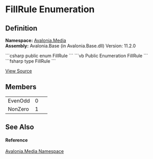 # FillRule Enumeration




## Definition
**Namespace:** <a href="N_Avalonia_Media">Avalonia.Media</a>  
**Assembly:** Avalonia.Base (in Avalonia.Base.dll) Version: 11.2.0

<Tabs groupId="api-code-preview">
<TabItem value="csharp" label="C#">
```csharp
public enum FillRule
```
</TabItem>
<TabItem value="vb" label="VB">
```vb
Public Enumeration FillRule
```
</TabItem>
<TabItem value="fsharp" label="F#">
```fsharp
type FillRule
```
</TabItem>
</Tabs>



<a href="https://github.com/AvaloniaUI/Avalonia/tree/master/src/Avalonia.Base/Media/FillRule.cs" title="View the source code">View Source</a>



## Members
<table>
<tr>
<td>EvenOdd</td>
<td>0</td>
<td> </td>
</tr>
<tr>
<td>NonZero</td>
<td>1</td>
<td> </td>
</tr>
</table>

## See Also


#### Reference
<a href="N_Avalonia_Media">Avalonia.Media Namespace</a>  

